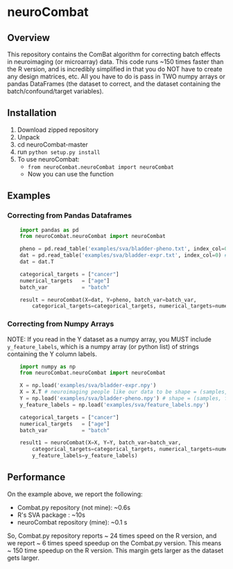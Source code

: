 # neuroCombat

## Overview
This repository contains the ComBat algorithm for correcting batch effects in neuroimaging (or microarray) data. This code runs ~150 times faster than the R version, and is incredibly simplified in that you do NOT have to create any design matrices, etc. All you have to do is pass in TWO numpy arrays or pandas DataFrames (the dataset to correct, and the dataset containing the batch/confound/target variables).

## Installation
1. Download zipped repository
2. Unpack
3. cd neuroCombat-master
4. run `python setup.py install`
5. To use neuroCombat:
	- `from neuroCombat.neuroCombat import neuroCombat`
	- Now you can use the function

## Examples

### Correcting from Pandas Dataframes
```python
	import pandas as pd
	from neuroCombat.neuroCombat import neuroCombat

	pheno = pd.read_table('examples/sva/bladder-pheno.txt', index_col=0) # Y (cognitive) data
	dat = pd.read_table('examples/sva/bladder-expr.txt', index_col=0) # X (imaging) data)
	dat = dat.T

	categorical_targets = ["cancer"]
	numerical_targets 	= ["age"]
	batch_var 			= "batch"

	result = neuroCombat(X=dat, Y=pheno, batch_var=batch_var,
		categorical_targets=categorical_targets, numerical_targets=numerical_targets)
```



### Correcting from Numpy Arrays
NOTE: If you read in the Y dataset as a numpy array, you MUST include `y_feature_labels`, which is a numpy array (or python list) of strings containing the Y column labels.

```python
	import numpy as np
	from neuroCombat.neuroCombat import neuroCombat

	X = np.load('examples/sva/bladder-expr.npy')
	X = X.T # neuroimaging people like our data to be shape = (samples, features)
	Y = np.load('examples/sva/bladder-pheno.npy') # shape = (samples, features)
	y_feature_labels = np.load('examples/sva/feature_labels.npy')

	categorical_targets = ["cancer"]
	numerical_targets 	= ["age"]
	batch_var 			= "batch"

	result1 = neuroCombat(X=X, Y=Y, batch_var=batch_var,
		categorical_targets=categorical_targets, numerical_targets=numerical_targets,
		y_feature_labels=y_feature_labels)
```


## Performance
On the example above, we report the following:

- Combat.py repository (not mine): ~0.6s
- R's SVA package : ~10s
- neuroCombat repository (mine): ~0.1 s

So, Combat.py repository reports ~ 24 times speed on the R version, and we report ~ 6 times speed speedup on the Combat.py version. This means ~ 150 time speedup on the R version. This margin gets larger as the dataset gets larger.